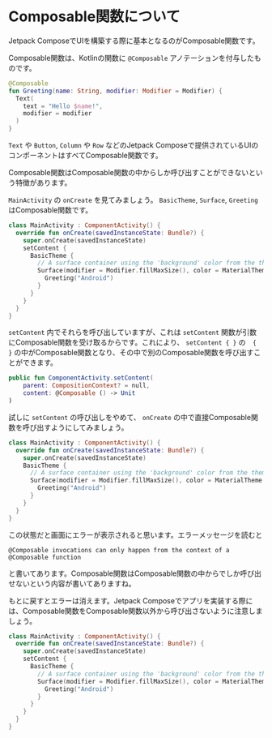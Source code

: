 # Composable関数について

Jetpack ComposeでUIを構築する際に基本となるのがComposable関数です。

Composable関数は、Kotlinの関数に `@Composable` アノテーションを付与したものです。

```kotlin
@Composable
fun Greeting(name: String, modifier: Modifier = Modifier) {
  Text(
    text = "Hello $name!",
    modifier = modifier
  )
}
```

`Text` や `Button`, `Column` や `Row` などのJetpack Composeで提供されているUIのコンポーネントはすべてComposable関数です。

Composable関数はComposable関数の中からしか呼び出すことができないという特徴があります。

`MainActivity` の `onCreate` を見てみましょう。 `BasicTheme`, `Surface`, `Greeting` はComposable関数です。 

```kotlin
class MainActivity : ComponentActivity() {
  override fun onCreate(savedInstanceState: Bundle?) {
    super.onCreate(savedInstanceState)
    setContent {
      BasicTheme {
        // A surface container using the 'background' color from the theme
        Surface(modifier = Modifier.fillMaxSize(), color = MaterialTheme.colorScheme.background) {
          Greeting("Android")
        }
      }
    }
  }
}
```

`setContent` 内でそれらを呼び出していますが、これは `setContent` 関数が引数にComposable関数を受け取るからです。これにより、 `setContent { }` の　`{ }` の中がComposable関数となり、その中で別のComposable関数を呼び出すことができます。

```kotlin
public fun ComponentActivity.setContent(
    parent: CompositionContext? = null,
    content: @Composable () -> Unit
)
```

試しに `setContent` の呼び出しをやめて、 `onCreate` の中で直接Composable関数を呼び出すようにしてみましょう。

```kotlin
class MainActivity : ComponentActivity() {
  override fun onCreate(savedInstanceState: Bundle?) {
    super.onCreate(savedInstanceState)
    BasicTheme {
      // A surface container using the 'background' color from the theme
      Surface(modifier = Modifier.fillMaxSize(), color = MaterialTheme.colorScheme.background) {
        Greeting("Android")
      }
    }
  }
}
```

この状態だと画面にエラーが表示されると思います。エラーメッセージを読むと

```
@Composable invocations can only happen from the context of a @Composable function
```

と書いてあります。Composable関数はComposable関数の中からでしか呼び出せないという内容が書いてありますね。

もとに戻すとエラーは消えます。Jetpack Composeでアプリを実装する際には、Composable関数をComposable関数以外から呼び出さないように注意しましょう。

```kotlin
class MainActivity : ComponentActivity() {
  override fun onCreate(savedInstanceState: Bundle?) {
    super.onCreate(savedInstanceState)
    setContent {
      BasicTheme {
        // A surface container using the 'background' color from the theme
        Surface(modifier = Modifier.fillMaxSize(), color = MaterialTheme.colorScheme.background) {
          Greeting("Android")
        }
      }
    }
  }
}
```
